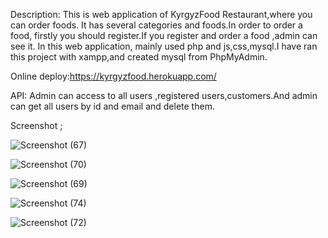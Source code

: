 Description:
This is web application of KyrgyzFood Restaurant,where you can order foods.
It has several categories and foods.In order to order a food, firstly you should register.If you register and order a food ,admin can see it.
In this web application, mainly used php and js,css,mysql.I have ran this project with xampp,and created mysql from PhpMyAdmin.

Online deploy:https://kyrgyzfood.herokuapp.com/

API:
Admin can access to all users ,registered users,customers.And admin can get all users by id and email and delete them.


Screenshot ;


![Screenshot (67)](https://user-images.githubusercontent.com/65682383/111904381-fc5f3400-8a70-11eb-94b5-28f437181319.png)

![Screenshot (70)](https://user-images.githubusercontent.com/65682383/111904387-0123e800-8a71-11eb-8d00-35f9d2eb8118.png)

![Screenshot (69)](https://user-images.githubusercontent.com/65682383/111904395-05500580-8a71-11eb-862f-32f0b6b2745d.png)


![Screenshot (74)](https://user-images.githubusercontent.com/65682383/111904403-0aad5000-8a71-11eb-8c15-25feaafc8d58.png)


![Screenshot (72)](https://user-images.githubusercontent.com/65682383/111904410-1731a880-8a71-11eb-8ac2-ea5ed93590e0.png)




